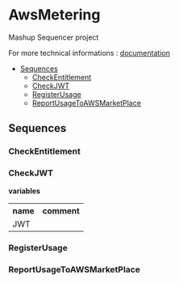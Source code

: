 


# AwsMetering

Mashup Sequencer project


For more technical informations : [documentation](./project.md)

- [Sequences](#sequences)
    - [CheckEntitlement](#checkentitlement)
    - [CheckJWT](#checkjwt)
    - [RegisterUsage](#registerusage)
    - [ReportUsageToAWSMarketPlace](#reportusagetoawsmarketplace)


## Sequences

### CheckEntitlement

### CheckJWT

**variables**

<table>
<tr>
<th>name</th><th>comment</th>
</tr>
<tr>
<td>JWT</td><td></td>
</tr>
</table>

### RegisterUsage

### ReportUsageToAWSMarketPlace



